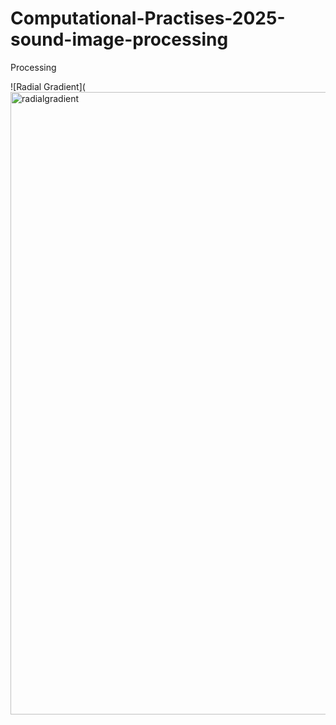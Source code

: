 # Computational-Practises-2025-sound-image-processing
Processing 

![Radial Gradient](<img width="996" alt="radialgradient" src="https://github.com/user-attachments/assets/7c0fc10b-dec8-4077-ab3f-c0e09f163c4c" />


